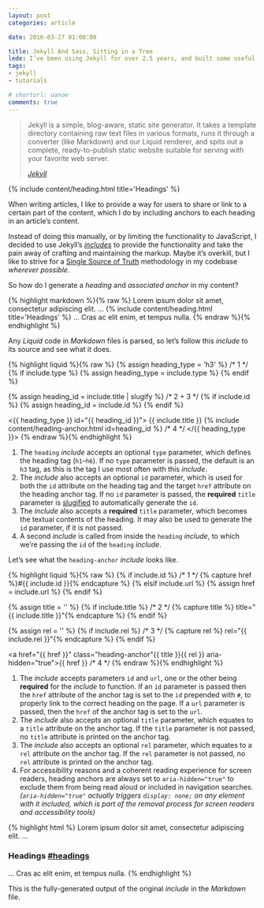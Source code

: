 ```yaml
---
layout: post
categories: article

date: 2016-03-27 01:00:00

title: Jekyll And Sass, Sitting in a Tree
lede: I’ve been using Jekyll for over 2.5 years, and built some useful includes... TODO
tags:
- jekyll
- tutorials

# shorturl: uanoe
comments: true
---
```


<blockquote>
    <p>Jekyll is a simple, blog-aware, static site generator. It takes a template directory containing raw text files in various formats, runs it through a converter (like Markdown) and our Liquid renderer, and spits out a complete, ready-to-publish static website suitable for serving with your favorite web server.</p>
    <cite><a rel="external" href="http://jekyllrb.com/">Jekyll</a></cite>
</blockquote>


{% include content/heading.html title='Headings' %}

When writing articles, I like to provide a way for users to share or link to a certain part of the content, which I do by including anchors to each heading in an article’s content.

Instead of doing this manually, or by limiting the functionality to JavaScript, I decided to use Jekyll’s *[includes](https://jekyllrb.com/docs/templates/#includes "Jekyll Templating Includes")* to provide the functionality and take the pain away of crafting and maintaining the markup. Maybe it’s overkill, but I like to strive for a [Single Source of Truth](https://en.wikipedia.org/wiki/Single_source_of_truth) methodology in my codebase *wherever possible*.

So how do I generate a *heading* and *associated anchor* in my content?

{% highlight markdown %}{% raw %}
Lorem ipsum dolor sit amet, consectetur adipiscing elit.
...
{% include content/heading.html title='Headings' %}
...
Cras ac elit enim, et tempus nulla.
{% endraw %}{% endhighlight %}

Any *Liquid* code in *Markdown* files is parsed, so let’s follow this *include* to its source and see what it does.

{% highlight liquid %}{% raw %}
{% assign heading_type = 'h3' %}                             /* 1 */
{% if include.type %}
    {% assign heading_type = include.type %}
{% endif %}

{% assign heading_id = include.title | slugify %}            /* 2 + 3 */
{% if include.id %}
    {% assign heading_id = include.id %}
{% endif %}

<{{ heading_type }} id="{{ heading_id }}">
    {{ include.title }}
    {% include content/heading-anchor.html id=heading_id %}  /* 4 */
</{{ heading_type }}>
{% endraw %}{% endhighlight %}

1. The `heading` *include* accepts an optional `type` parameter, which defines the heading tag (`h1`–`h6`). If no `type` parameter is passed, the default is an `h3` tag, as this is the tag I use most often with this *include*.
2. The *include* also accepts an optional `id` parameter, which is used for both the `id` attribute on the heading tag and the target `href` attribute on the heading anchor tag. If no `id` parameter is passed, the **required** `title` parameter is [slugified](https://jekyllrb.com/docs/templates/) to automatically generate the `id`.
3. The *include* also accepts a **required** `title` parameter, which becomes the textual contents of the heading. It may also be used to generate the `id` parameter, if it is not passed.
4. A second *include* is called from inside the `heading` *include*, to which we’re passing the `id` of the `heading` *include*.

Let’s see what the `heading-anchor` *include* looks like.

{% highlight liquid %}{% raw %}
{% if include.id %}                                                  /* 1 */
    {% capture href %}#{{ include.id }}{% endcapture %}
{% elsif include.url %}
    {% assign href = include.url %}
{% endif %}

{% assign title = '' %}
{% if include.title %}                                               /* 2 */
    {% capture title %} title="{{ include.title }}"{% endcapture %}
{% endif %}

{% assign rel = '' %}
{% if include.rel %}                                                 /* 3 */
    {% capture rel %} rel="{{ include.rel }}"{% endcapture %}
{% endif %}

<a href="{{ href }}" class="heading-anchor"{{ title }}{{ rel }} aria-hidden="true">{{ href }}</a>  /* 4 */
{% endraw %}{% endhighlight %}

1. The *include* accepts parameters `id` and `url`, one or the other being **required** for the *include* to function. If an `id` parameter is passed then the `href` attribute of the anchor tag is set to the `id` prepended with `#`, to properly link to the correct heading on the page. If a `url` parameter is passed, then the `href` of the anchor tag is set to the `url`.
2. The *include* also accepts an optional `title` parameter, which equates to a `title` attribute on the anchor tag. If the `title` parameter is not passed, no `title` attribute is printed on the anchor tag.
3. The *include* also accepts an optional `rel` parameter, which equates to a `rel` attribute on the anchor tag. If the `rel` parameter is not passed, no `rel` attribute is printed on the anchor tag.
4. For accessibility reasons and a coherent reading experience for screen readers, heading anchors are always set to `aria-hidden="true"` to exclude them from being read aloud or included in navigation searches. *(`aria-hidden="true"` actually triggers `display: none;` on any element with it included, which is part of the removal process for screen readers and accessibility tools)*

{% highlight html %}
Lorem ipsum dolor sit amet, consectetur adipiscing elit.
...
<h3 id="headings">
    Headings
    <a href="#headings" class="heading-anchor" aria-hidden="true">#headings</a>
</h3>
...
Cras ac elit enim, et tempus nulla.
{% endhighlight %}

This is the fully-generated output of the original *include* in the *Markdown* file.













